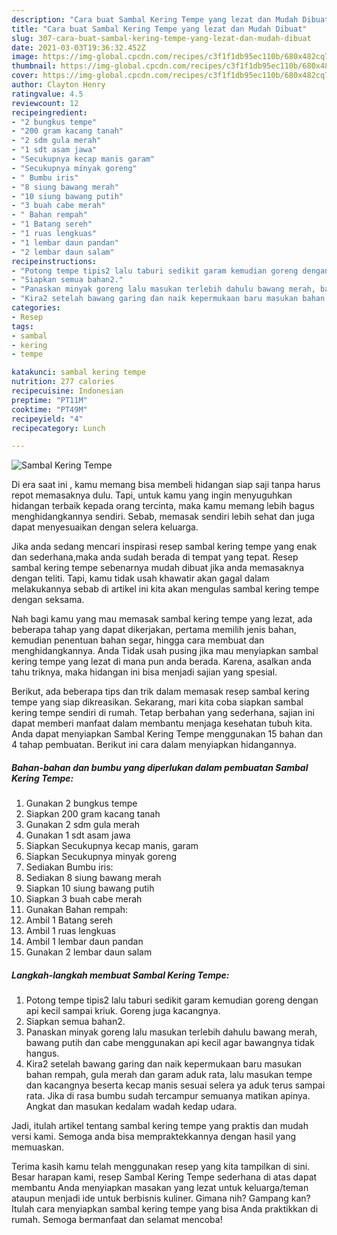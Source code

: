 ```yaml
---
description: "Cara buat Sambal Kering Tempe yang lezat dan Mudah Dibuat"
title: "Cara buat Sambal Kering Tempe yang lezat dan Mudah Dibuat"
slug: 307-cara-buat-sambal-kering-tempe-yang-lezat-dan-mudah-dibuat
date: 2021-03-03T19:36:32.452Z
image: https://img-global.cpcdn.com/recipes/c3f1f1db95ec110b/680x482cq70/sambal-kering-tempe-foto-resep-utama.jpg
thumbnail: https://img-global.cpcdn.com/recipes/c3f1f1db95ec110b/680x482cq70/sambal-kering-tempe-foto-resep-utama.jpg
cover: https://img-global.cpcdn.com/recipes/c3f1f1db95ec110b/680x482cq70/sambal-kering-tempe-foto-resep-utama.jpg
author: Clayton Henry
ratingvalue: 4.5
reviewcount: 12
recipeingredient:
- "2 bungkus tempe"
- "200 gram kacang tanah"
- "2 sdm gula merah"
- "1 sdt asam jawa"
- "Secukupnya kecap manis garam"
- "Secukupnya minyak goreng"
- " Bumbu iris"
- "8 siung bawang merah"
- "10 siung bawang putih"
- "3 buah cabe merah"
- " Bahan rempah"
- "1 Batang sereh"
- "1 ruas lengkuas"
- "1 lembar daun pandan"
- "2 lembar daun salam"
recipeinstructions:
- "Potong tempe tipis2 lalu taburi sedikit garam kemudian goreng dengan api kecil sampai kriuk. Goreng juga kacangnya."
- "Siapkan semua bahan2."
- "Panaskan minyak goreng lalu masukan terlebih dahulu bawang merah, bawang putih dan cabe menggunakan api kecil agar bawangnya tidak hangus."
- "Kira2 setelah bawang garing dan naik kepermukaan baru masukan bahan rempah, gula merah dan garam aduk rata, lalu masukan tempe dan kacangnya beserta kecap manis sesuai selera ya aduk terus sampai rata. Jika di rasa bumbu sudah tercampur semuanya matikan apinya. Angkat dan masukan kedalam wadah kedap udara."
categories:
- Resep
tags:
- sambal
- kering
- tempe

katakunci: sambal kering tempe 
nutrition: 277 calories
recipecuisine: Indonesian
preptime: "PT11M"
cooktime: "PT49M"
recipeyield: "4"
recipecategory: Lunch

---
```



![Sambal Kering Tempe](https://img-global.cpcdn.com/recipes/c3f1f1db95ec110b/680x482cq70/sambal-kering-tempe-foto-resep-utama.jpg)

Di era  saat ini , kamu memang bisa membeli hidangan siap saji tanpa harus repot memasaknya dulu. Tapi, untuk kamu yang ingin menyuguhkan hidangan terbaik kepada orang tercinta, maka kamu memang lebih bagus menghidangkannya sendiri. Sebab, memasak sendiri lebih sehat dan juga dapat menyesuaikan dengan selera keluarga.

Jika anda sedang mencari inspirasi resep sambal kering tempe yang enak dan sederhana,maka anda sudah berada di tempat yang tepat. Resep sambal kering tempe  sebenarnya mudah dibuat jika anda memasaknya dengan teliti. Tapi, kamu tidak usah khawatir akan gagal dalam melakukannya 
sebab di artikel ini kita akan mengulas sambal kering tempe dengan seksama.  



Nah bagi kamu yang mau memasak sambal kering tempe yang lezat, ada beberapa tahap yang dapat dikerjakan, pertama memilih jenis bahan, kemudian penentuan bahan segar, hingga cara membuat dan menghidangkannya. Anda Tidak usah pusing jika mau menyiapkan sambal kering tempe yang lezat di mana pun anda berada. Karena, asalkan anda  tahu triknya, maka hidangan ini bisa menjadi sajian yang spesial.

Berikut, ada beberapa tips dan trik dalam memasak resep sambal kering tempe yang siap dikreasikan. Sekarang, mari kita coba siapkan sambal kering tempe sendiri di rumah. Tetap berbahan yang sederhana, sajian ini dapat memberi manfaat dalam membantu menjaga kesehatan tubuh kita. Anda dapat menyiapkan Sambal Kering Tempe menggunakan 15 bahan dan 4 tahap pembuatan. Berikut ini cara dalam menyiapkan hidangannya.

<!--inarticleads1-->

##### Bahan-bahan dan bumbu yang diperlukan dalam pembuatan Sambal Kering Tempe:

1. Gunakan 2 bungkus tempe
1. Siapkan 200 gram kacang tanah
1. Gunakan 2 sdm gula merah
1. Gunakan 1 sdt asam jawa
1. Siapkan Secukupnya kecap manis, garam
1. Siapkan Secukupnya minyak goreng
1. Sediakan  Bumbu iris:
1. Sediakan 8 siung bawang merah
1. Siapkan 10 siung bawang putih
1. Siapkan 3 buah cabe merah
1. Gunakan  Bahan rempah:
1. Ambil 1 Batang sereh
1. Ambil 1 ruas lengkuas
1. Ambil 1 lembar daun pandan
1. Gunakan 2 lembar daun salam




<!--inarticleads2-->

##### Langkah-langkah membuat Sambal Kering Tempe:

1. Potong tempe tipis2 lalu taburi sedikit garam kemudian goreng dengan api kecil sampai kriuk. Goreng juga kacangnya.
1. Siapkan semua bahan2.
1. Panaskan minyak goreng lalu masukan terlebih dahulu bawang merah, bawang putih dan cabe menggunakan api kecil agar bawangnya tidak hangus.
1. Kira2 setelah bawang garing dan naik kepermukaan baru masukan bahan rempah, gula merah dan garam aduk rata, lalu masukan tempe dan kacangnya beserta kecap manis sesuai selera ya aduk terus sampai rata. Jika di rasa bumbu sudah tercampur semuanya matikan apinya. Angkat dan masukan kedalam wadah kedap udara.




Jadi, itulah artikel tentang  sambal kering tempe  yang praktis dan mudah versi kami. Semoga anda bisa mempraktekkannya dengan hasil yang memuaskan. 

Terima kasih kamu telah menggunakan resep yang kita tampilkan di sini. Besar harapan kami, resep  Sambal Kering Tempe sederhana di atas dapat membantu Anda menyiapkan masakan yang lezat untuk keluarga/teman ataupun menjadi ide untuk berbisnis kuliner. Gimana nih? Gampang kan? Itulah cara menyiapkan sambal kering tempe yang bisa Anda praktikkan di rumah. Semoga bermanfaat dan selamat mencoba!

